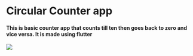 <h1>Circular Counter app</h1>
<h4>This is basic counter app that counts till ten then goes back to zero and vice versa. It is made using flutter</h4>
<img src="/home/bisho/Pictures/Screenshots">



